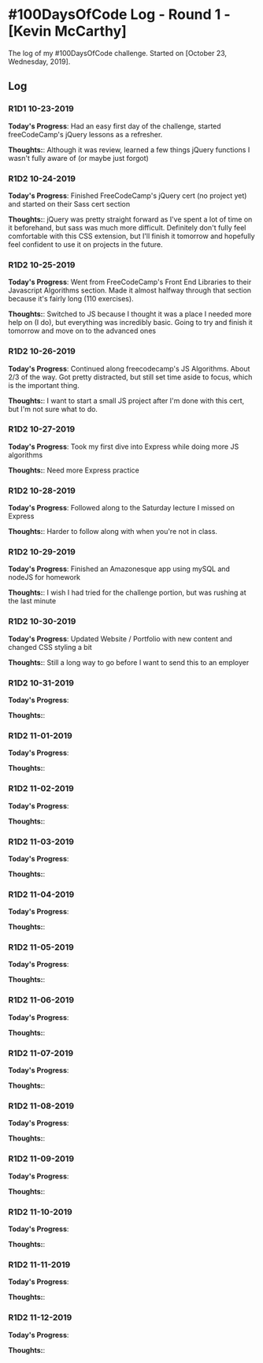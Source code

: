 # #100DaysOfCode Log - Round 1 - [Kevin McCarthy]

The log of my #100DaysOfCode challenge. Started on [October 23, Wednesday, 2019].

## Log

### R1D1 10-23-2019
**Today's Progress**: Had an easy first day of the challenge, started freeCodeCamp's jQuery lessons as a refresher. 

**Thoughts:**: Although it was review, learned a few things jQuery functions I wasn't fully aware of (or maybe just forgot)

### R1D2 10-24-2019
**Today's Progress**: Finished FreeCodeCamp's jQuery cert (no project yet) and started on their Sass cert section    

**Thoughts:**: jQuery was pretty straight forward as I've spent a lot of time on it beforehand, but sass was much more difficult.
Definitely don't fully feel comfortable with this CSS extension, but I'll finish it tomorrow and hopefully feel confident to use 
it on projects in the future.

### R1D2 10-25-2019
**Today's Progress**: Went from FreeCodeCamp's Front End Libraries to their Javascript Algorithms section. Made it almost halfway through that section because it's fairly long (110 exercises). 

**Thoughts:**: Switched to JS because I thought it was a place I needed more help on (I do), but everything was incredibly basic. Going to try and finish it tomorrow and move on to the advanced ones

### R1D2 10-26-2019
**Today's Progress**: Continued along freecodecamp's JS Algorithms. About 2/3 of the way. Got pretty distracted, but still set time 
aside to focus, which is the important thing.

**Thoughts:**: I want to start a small JS project after I'm done with this cert, but I'm not sure what to do. 

### R1D2 10-27-2019
**Today's Progress**: Took my first dive into Express while doing more JS algorithms 

**Thoughts:**: Need more Express practice

### R1D2 10-28-2019
**Today's Progress**: Followed along to the Saturday lecture I missed on Express

**Thoughts:**: Harder to follow along with when you're not in class.

### R1D2 10-29-2019
**Today's Progress**: Finished an Amazonesque app using mySQL and nodeJS for homework

**Thoughts:**: I wish I had tried for the challenge portion, but was rushing at the last minute

### R1D2 10-30-2019
**Today's Progress**: Updated Website / Portfolio with new content and changed CSS styling a bit

**Thoughts:**: Still a long way to go before I want to send this to an employer

### R1D2 10-31-2019
**Today's Progress**: 

**Thoughts:**: 

### R1D2 11-01-2019
**Today's Progress**: 

**Thoughts:**: 

### R1D2 11-02-2019
**Today's Progress**: 

**Thoughts:**: 

### R1D2 11-03-2019
**Today's Progress**: 

**Thoughts:**: 

### R1D2 11-04-2019
**Today's Progress**: 

**Thoughts:**: 

### R1D2 11-05-2019
**Today's Progress**: 

**Thoughts:**: 

### R1D2 11-06-2019
**Today's Progress**: 

**Thoughts:**: 

### R1D2 11-07-2019
**Today's Progress**: 

**Thoughts:**: 

### R1D2 11-08-2019
**Today's Progress**: 

**Thoughts:**: 

### R1D2 11-09-2019
**Today's Progress**: 

**Thoughts:**: 

### R1D2 11-10-2019
**Today's Progress**: 

**Thoughts:**: 

### R1D2 11-11-2019
**Today's Progress**: 

**Thoughts:**: 

### R1D2 11-12-2019
**Today's Progress**: 

**Thoughts:**: 



